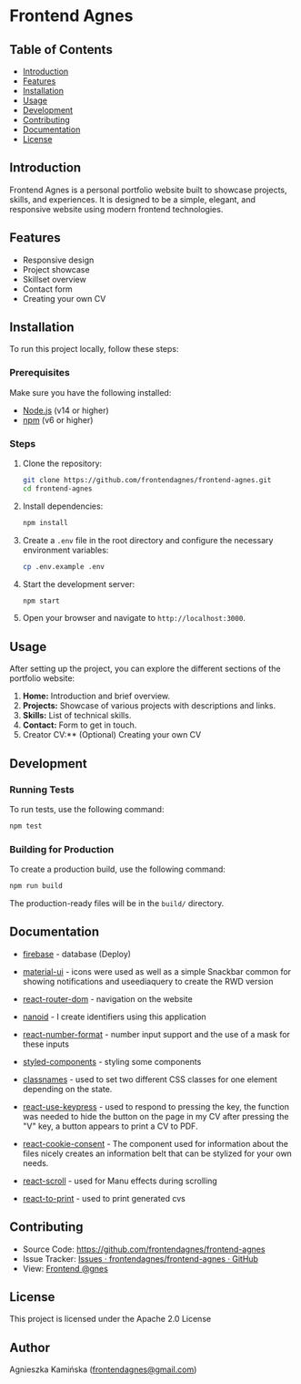# Frontend Agnes

## Table of Contents

- [Introduction](#introduction)
- [Features](#features)
- [Installation](#installation)
- [Usage](#usage)
- [Development](#development)
- [Contributing](#contributing)
- [Documentation](#documentation)
- [License](#license)

## Introduction

Frontend Agnes is a personal portfolio website built to showcase projects, skills, and experiences. It is designed to be a simple, elegant, and responsive website using modern frontend technologies.

## Features

- Responsive design
- Project showcase
- Skillset overview
- Contact form
- Creating your own CV

## Installation

To run this project locally, follow these steps:

### Prerequisites

Make sure you have the following installed:

- [Node.js](https://nodejs.org/) (v14 or higher)
- [npm](https://www.npmjs.com/) (v6 or higher)

### Steps

1. Clone the repository:

   ```sh
   git clone https://github.com/frontendagnes/frontend-agnes.git
   cd frontend-agnes
   ```

2. Install dependencies:

   ```sh
   npm install
   ```

3. Create a `.env` file in the root directory and configure the necessary environment variables:

   ```sh
   cp .env.example .env
   ```

4. Start the development server:

   ```sh
   npm start
   ```

5. Open your browser and navigate to `http://localhost:3000`.

## Usage

After setting up the project, you can explore the different sections of the portfolio website:

1. **Home:** Introduction and brief overview.
2. **Projects:** Showcase of various projects with descriptions and links.
3. **Skills:** List of technical skills.
4. **Contact:** Form to get in touch.
5. Creator CV:** (Optional) Creating your own CV

## Development

### Running Tests

To run tests, use the following command:

```sh
npm test
```

### Building for Production

To create a production build, use the following command:

```sh
npm run build
```

The production-ready files will be in the `build/` directory.

## Documentation

- [firebase](https://www.npmjs.com/package/firebase) - database (Deploy)

- [material-ui](https://material-ui.com/) - icons were used as well as a simple Snackbar common for showing notifications and useediaquery to create the RWD version

- [react-router-dom](https://reactrouter.com/web/guides/quick-start) - navigation on the website

- [nanoid](https://www.npmjs.com/package/nanoid) - I create identifiers using this application

- [react-number-format](https://www.npmjs.com/package/react-number-format) - number input support and the use of a mask for these inputs

- [styled-components](https://styled-components.com/) - styling some components

- [classnames](https://github.com/JedWatson/classnames) - used to set two different CSS classes for one element depending on the state.

- [react-use-keypress](https://www.npmjs.com/package/react-use-keypress) - used to respond to pressing the key, the function was needed to hide the button on the page in my CV after pressing the "V" key, a button appears to print a CV to PDF.

- [react-cookie-consent](https://www.npmjs.com/package/react-cookie-consent) - The component used for information about the files nicely creates an information belt that can be stylized for your own needs.

- [react-scroll](https://www.npmjs.com/package/react-scroll) - used for Manu effects during scrolling

- [react-to-print](https://www.npmjs.com/package/react-to-print) - used to print generated cvs

## Contributing

- Source Code: https://github.com/frontendagnes/frontend-agnes
- Issue Tracker: [Issues · frontendagnes/frontend-agnes · GitHub](https://github.com/frontendagnes/frontend-agnes/issues)
- View: [Frontend @gnes](https://frontend-agnes.web.app/)

## License

This project is licensed under the Apache 2.0 License

## Author

Agnieszka Kamińska ([frontendagnes@gmail.com](mailto:frontendagnes@gmail.com))
